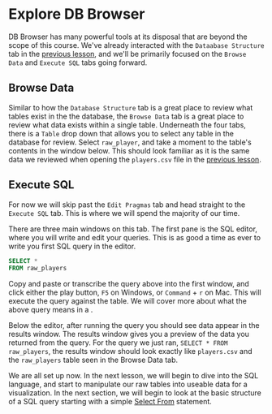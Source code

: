 # Explore DB Browser

DB Browser has many powerful tools at its disposal that are beyond the scope of this course. We've already interacted with the `Dataabase Structure` tab in the [previous lesson](https://github.com/tmolitor002/SQL-for-Data-Viz/blob/main/Week-1/02-Starting%20DB%20Browser.md#what-is-a-table), and we'll be primarily focused on the `Browse Data` and `Execute SQL` tabs going forward.

## Browse Data

Similar to how the `Database Structure` tab is a great place to review what tables exist in the the database, the `Browse Data` tab is a great place to review what data exists within a single table. Underneath the four tabs, there is a `Table` drop down that allows you to select any table in the database for review. Select `raw_player`, and take a moment to the table's contents in the window below. This should look familiar as it is the same data we reviewed when opening the `players.csv` file in the [previous lesson](https://github.com/tmolitor002/SQL-for-Data-Viz/blob/main/Week-1/02-Starting%20DB%20Browser.md#what-is-a-table).

## Execute SQL

For now we will skip past the `Edit Pragmas` tab and head straight to the `Execute SQL` tab. This is where we will spend the majority of our time.

There are three main windows on this tab. The first pane is the SQL editor, where you will write and edit your queries. This is as good a time as ever to write you first SQL query in the editor.

```sql
SELECT *
FROM raw_players
```

Copy and paste or transcribe the query above into the first window, and click either the play button, `F5` on Windows, or `Command` + `r` on Mac. This will execute the query against the table. We will cover more about what the above query means in a <later lesson>.

Below the editor, after running the query you should see data appear in the results window. The results window gives you a preview of the data you returned from the query. For the query we just ran, `SELECT * FROM raw_players`, the results window should look exactly like `players.csv` and the `raw_players` table seen in the Browse Data tab.

We are all set up now. In the next lesson, we will begin to dive into the SQL language, and start to manipulate our raw tables into useable data for a visualization. In the next section, we will begin to look at the basic structure of a SQL query starting with a simple [Select From](../Week-2/02_01-SELECT%20FROM.md) statement.
